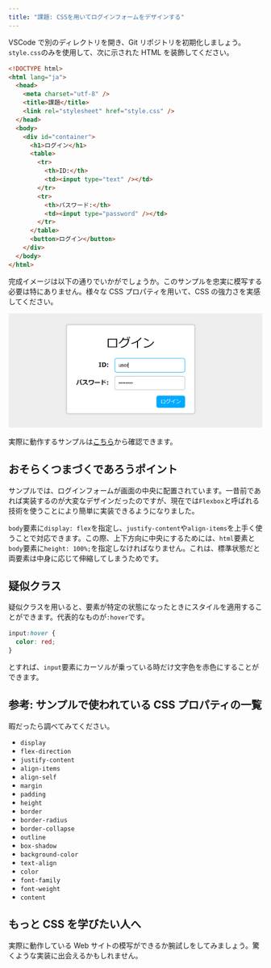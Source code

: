 ```yaml
---
title: "課題: CSSを用いてログインフォームをデザインする"
---
```


VSCode で別のディレクトリを開き、Git リポジトリを初期化しましょう。`style.css`のみを使用して、次に示された HTML を装飾してください。

```html title="index.html"
<!DOCTYPE html>
<html lang="ja">
  <head>
    <meta charset="utf-8" />
    <title>課題</title>
    <link rel="stylesheet" href="style.css" />
  </head>
  <body>
    <div id="container">
      <h1>ログイン</h1>
      <table>
        <tr>
          <th>ID:</th>
          <td><input type="text" /></td>
        </tr>
        <tr>
          <th>パスワード:</th>
          <td><input type="password" /></td>
        </tr>
      </table>
      <button>ログイン</button>
    </div>
  </body>
</html>
```

完成イメージは以下の通りでいかがでしょうか。このサンプルを忠実に模写する必要は特にありません。様々な CSS プロパティを用いて、CSS の強力さを実感してください。

![完成サンプル](13/sample.png)

実際に動作するサンプルは[こちら](https://ut-code.github.io/utcode-learn-answers/02/)から確認できます。

## おそらくつまづくであろうポイント

サンプルでは、ログインフォームが画面の中央に配置されています。一昔前であれば実装するのが大変なデザインだったのですが、現在では`Flexbox`と呼ばれる技術を使うことにより簡単に実装できるようになりました。

`body`要素に`display: flex`を指定し、`justify-content`や`align-items`を上手く使うことで対応できます。この際、上下方向に中央にするためには、`html`要素と`body`要素に`height: 100%;`を指定しなければなりません。これは、標準状態だと両要素は中身に応じて伸縮してしまうためです。

## 疑似クラス

疑似クラスを用いると、要素が特定の状態になったときにスタイルを適用することができます。代表的なものが`:hover`です。

```css
input:hover {
  color: red;
}
```

とすれば、`input`要素にカーソルが乗っている時だけ文字色を赤色にすることができます。

## 参考: サンプルで使われている CSS プロパティの一覧

暇だったら調べてみてください。

- `display`
- `flex-direction`
- `justify-content`
- `align-items`
- `align-self`
- `margin`
- `padding`
- `height`
- `border`
- `border-radius`
- `border-collapse`
- `outline`
- `box-shadow`
- `background-color`
- `text-align`
- `color`
- `font-family`
- `font-weight`
- `content`

## もっと CSS を学びたい人へ

実際に動作している Web サイトの模写ができるか腕試しをしてみましょう。驚くような実装に出会えるかもしれません。
